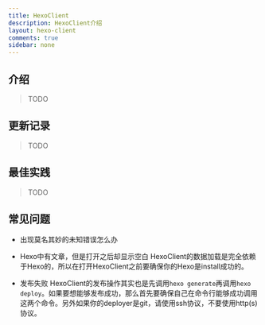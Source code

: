 ```yaml
---
title: HexoClient
description: HexoClient介绍
layout: hexo-client
comments: true
sidebar: none
---
```


## 介绍
> TODO

## 更新记录
> TODO

## 最佳实践
> TODO

## 常见问题
- 出现莫名其妙的未知错误怎么办

- Hexo中有文章，但是打开之后却显示空白
HexoClient的数据加载是完全依赖于Hexo的，所以在打开HexoClient之前要确保你的Hexo是install成功的。

- 发布失败
HexoClient的发布操作其实也是先调用`hexo generate`再调用`hexo deploy`。如果要想能够发布成功，那么首先要确保自己在命令行能够成功调用这两个命令。另外如果你的deployer是git，请使用ssh协议，不要使用http(s)协议。


